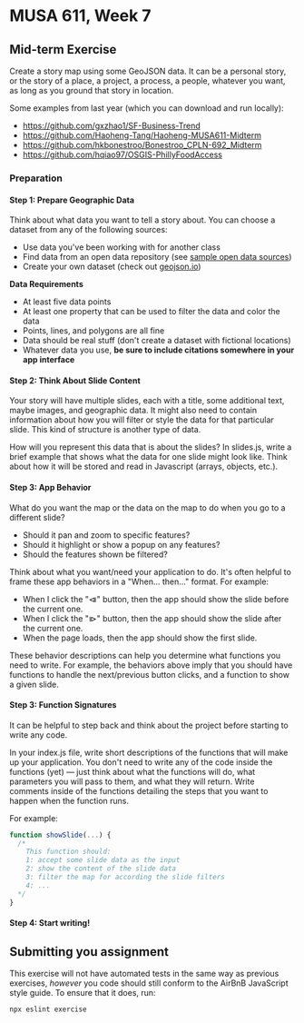 # MUSA 611, Week 7

## Mid-term Exercise

Create a story map using some GeoJSON data. It can be a personal story, or the
story of a place, a project, a process, a people, whatever you want, as long as
you ground that story in location.

Some examples from last year (which you can download and run locally):
- https://github.com/gxzhao1/SF-Business-Trend
- https://github.com/Haoheng-Tang/Haoheng-MUSA611-Midterm
- https://github.com/hkbonestroo/Bonestroo_CPLN-692_Midterm
- https://github.com/hqiao97/OSGIS-PhillyFoodAccess

### Preparation

#### Step 1: Prepare Geographic Data

Think about what data you want to tell a story about. You can choose a dataset from any of the following sources:

* Use data you've been working with for another class
* Find data from an open data repository (see [sample open data sources](sample-open-data-sources.md))
* Create your own dataset (check out [geojson.io](https://geojson.io))

**Data Requirements**
* At least five data points
* At least one property that can be used to filter the data and color the data
* Points, lines, and polygons are all fine
* Data should be real stuff (don't create a dataset with fictional locations)
* Whatever data you use, **be sure to include citations somewhere in your app interface**

#### Step 2: Think About Slide Content

Your story will have multiple slides, each with a title, some additional text, maybe images, and geographic data. It might also need to contain information about how you will filter or style the data for that particular slide. This kind of structure is another type of data.

How will you represent this data that is about the slides? In slides.js, write a brief example that shows what the data for one slide might look like. Think about how it will be stored and read in Javascript (arrays, objects, etc.).

#### Step 3: App Behavior

What do you want the map or the data on the map to do when you go to a different
slide?
- Should it pan and zoom to specific features?
- Should it highlight or show a popup on any features?
- Should the features shown be filtered?

Think about what you want/need your application to do. It's often helpful to
frame these app behaviors in a "When... then..." format. For example:
- When I click the "⧏" button, then the app should show the slide before the
  current one.
- When I click the "⧐" button, then the app should show the slide after the
  current one.
- When the page loads, then the app should show the first slide.

These behavior descriptions can help you determine what functions you need to
write. For example, the behaviors above imply that you should have functions to
handle the next/previous button clicks, and a function to show a given slide.

#### Step 3: Function Signatures

It can be helpful to step back and think about the project before starting to write any code.

In your index.js file, write short descriptions of the functions that will make up your application. You don't need to write any of the code inside the functions (yet) — just think about what the functions will do, what parameters you will pass to them, and what they will return. Write comments inside of the functions detailing the steps that you want to happen when the function runs.

For example:

```js
function showSlide(...) {
  /*
    This function should:
    1: accept some slide data as the input
    2: show the content of the slide data
    3: filter the map for according the slide filters
    4: ...
  */
}
```

#### Step 4: Start writing!

## Submitting you assignment

This exercise will not have automated tests in the same way as previous exercises, _however_ you code should still conform to the AirBnB JavaScript style guide. To ensure that it does, run:

```
npx eslint exercise
```
